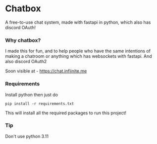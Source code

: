 # Chatbox
A free-to-use chat system, made with fastapi in python, which also has discord OAuth!
### Why chatbox?
I made this for fun, and to help people who have the same intentions of making a chatroom or anything which has websockets with fastapi.
And also discord OAuth2

Soon visible at - https://chat.infiinite.me

### Requirements
Install python then just do
```
pip install -r requirements.txt
```
This will install all the required packages to run this project!

### Tip
Don't use python 3.11
